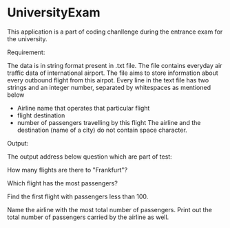 # UniversityExam
This application is a part of coding chanllenge during the entrance exam for the university.

Requirement:

The data is in string format present in .txt file.
The file contains everyday air traffic data of international airport. The file aims to store information about every outbound flight from this airpot.
Every line in the text file has two strings and an integer number, separated by whitespaces as mentioned below
- Airline name that operates that particular flight
- flight destination
- number of passengers travelling by this flight
The airline and the destination (name of a city) do not contain space character. 

Output: 

The output address below question which are part of test:

How many flights are there to "Frankfurt"?

Which flight has the most passengers?

Find the first flight with passengers less than 100.

Name the airline with the most total number of passengers. Print out the total number of passengers carried by the airline as well.


